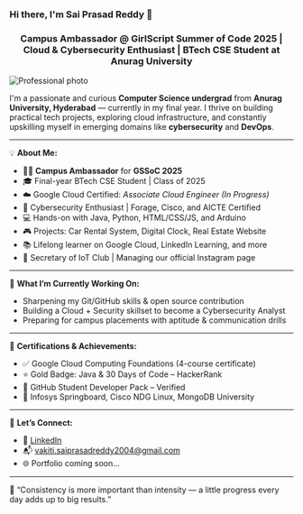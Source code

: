 ### Hi there, I'm Sai Prasad Reddy 👋
<h3 align="center">Campus Ambassador @ GirlScript Summer of Code 2025 | Cloud & Cybersecurity Enthusiast | BTech CSE Student at Anurag University</h3>

![Professional photo](https://github.com/user-attachments/assets/9188b016-4ff6-4c35-bdca-8992db4c8570)


<!-- Add your photo above this section as an image (drag & drop into editor) -->

I'm a passionate and curious **Computer Science undergrad** from **Anurag University, Hyderabad** — currently in my final year. I thrive on building practical tech projects, exploring cloud infrastructure, and constantly upskilling myself in emerging domains like **cybersecurity** and **DevOps**.

---

💡 **About Me:**
- 🧑‍🏫 **Campus Ambassador** for **GSSoC 2025**
- 🎓 Final-year BTech CSE Student | Class of 2025
- ☁️ Google Cloud Certified: *Associate Cloud Engineer (In Progress)*
- 🔐 Cybersecurity Enthusiast | Forage, Cisco, and AICTE Certified
- 💻 Hands-on with Java, Python, HTML/CSS/JS, and Arduino
- 🎮 Projects: Car Rental System, Digital Clock, Real Estate Website
- 📚 Lifelong learner on Google Cloud, LinkedIn Learning, and more
- 📸 Secretary of IoT Club | Managing our official Instagram page

---

🚀 **What I’m Currently Working On:**
- Sharpening my Git/GitHub skills & open source contribution
- Building a Cloud + Security skillset to become a Cybersecurity Analyst
- Preparing for campus placements with aptitude & communication drills

---

📌 **Certifications & Achievements:**
- ✅ Google Cloud Computing Foundations (4-course certificate)
- ⭐ Gold Badge: Java & 30 Days of Code – HackerRank
- 🧰 GitHub Student Developer Pack – Verified
- 🏅 Infosys Springboard, Cisco NDG Linux, MongoDB University

---

🔗 **Let’s Connect:**
- 💼 [LinkedIn](https://www.linkedin.com/in/sai-prasad-reddy-0222sp/)  
- 📬 vakiti.saiprasadreddy2004@gmail.com  
- 🌐 Portfolio coming soon...

---

🌟 “Consistency is more important than intensity — a little progress every day adds up to big results.”

<!-- You can also add GitHub stats below if you want -->
